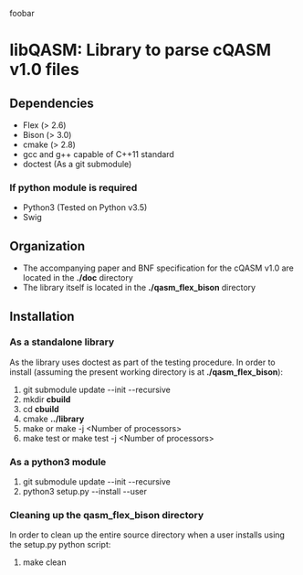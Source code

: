 foobar

# libQASM: Library to parse cQASM v1.0 files

## Dependencies
* Flex (> 2.6)
* Bison (> 3.0)
* cmake (> 2.8)
* gcc and g++ capable of C++11 standard
* doctest (As a git submodule)

### If python module is required
* Python3 (Tested on Python v3.5)
* Swig

## Organization
* The accompanying paper and BNF specification for the cQASM v1.0 are located in the **./doc** directory
* The library itself is located in the **./qasm_flex_bison** directory

## Installation

### As a standalone library
As the library uses doctest as part of the testing procedure. In order to install (assuming the present working directory is at **./qasm_flex_bison**):
1. git submodule update --init --recursive
2. mkdir **cbuild**
3. cd **cbuild**
4. cmake **../library**
5. make or make -j \<Number of processors\>
6. make test or make test -j \<Number of processors\>

### As a python3 module
1. git submodule update --init --recursive
2. python3 setup.py --install --user

### Cleaning up the **qasm\_flex\_bison** directory
In order to clean up the entire source directory when a user installs using the setup.py python script:
1. make clean
